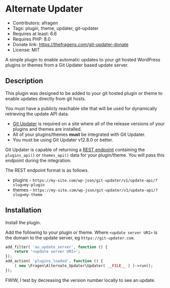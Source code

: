 # Alternate Updater

* Contributors: afragen
* Tags: plugin, theme, updater, git-updater
* Requires at least: 6.6
* Requires PHP: 8.0
* Donate link: <https://thefragens.com/git-updater-donate>
* License: MIT

A simple plugin to enable automatic updates to your git hosted WordPress plugins or themes from a Git Updater based update server.

## Description

This plugin was designed to be added to your git hosted plugin or theme to enable updates directly from git hosts. 

You must have a publicly reachable site that will be used for dynamically retrieving the update API data.

* [Git Updater](https://git-updater.com) is required on a site where all of the release versions of your plugins and themes are installed.
* All of your plugins/themes **must** be integrated with Git Updater.
* You must be using Git Updater v12.8.0 or better. 

Git Updater is capable of returning a [REST endpoint](https://git-updater.com/knowledge-base/remote-management-restful-endpoints/#articleTOC_3/) containing the `plugins_api()` or `themes_api()` data for your plugin/theme. You will pass this endpoint during the integration.

The REST endpoint format is as follows.

* plugins - `https://my-site.com/wp-json/git-updater/v1/update-api/?slug=my-plugin`
* themes - `https://my-site.com/wp-json/git-updater/v1/update-api/?slug=my-theme`

## Installation

Install the plugin.

Add the following to your plugin or theme. Where `<update server URI>` is the domain to the update server, eg `https://git-updater.com`.

```php
add_filter( 'au_update_server', function () {
    return '<update server URI>';
});
add_action( 'plugins_loaded', function () {
    ( new \Fragen\Alternate_Updater\Updater( __FILE__ ) )->run();
});
```

FWIW, I test by decreasing the version number locally to see an update.
